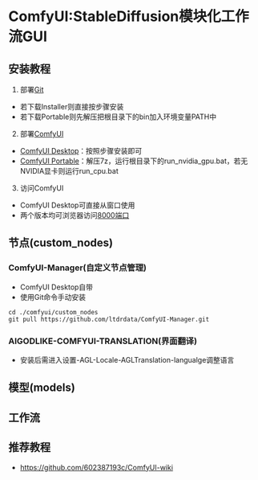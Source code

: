 # ComfyUI:StableDiffusion模块化工作流GUI
## 安装教程
1. 部署[Git](https://github.com/git-for-windows/git/releases)
- 若下载Installer则直接按步骤安装
- 若下载Portable则先解压把根目录下的bin加入环境变量PATH中
2. 部署[ComfyUI](https://www.comfy.org)
- [ComfyUI Desktop](https://dl.todesktop.com/241012ess7yxs0e/windows/nsis/x64)：按照步骤安装即可
- [ComfyUI Portable](https://github.com/comfyanonymous/ComfyUI)：解压7z，运行根目录下的run_nvidia_gpu.bat，若无NVIDIA显卡则运行run_cpu.bat
3. 访问ComfyUI
- ComfyUI Desktop可直接从窗口使用
- 两个版本均可浏览器访问[8000端口](http://localhost:8000)
## 节点(custom_nodes)
### ComfyUI-Manager(自定义节点管理)
- ComfyUI Desktop自带
- 使用Git命令手动安装
```shell
cd ./comfyui/custom_nodes
git pull https://github.com/ltdrdata/ComfyUI-Manager.git
```
### AIGODLIKE-COMFYUI-TRANSLATION(界面翻译)
- 安装后需进入设置-AGL-Locale-AGLTranslation-langualge调整语言
## 模型(models)

## 工作流

## 推荐教程
- https://github.com/602387193c/ComfyUI-wiki